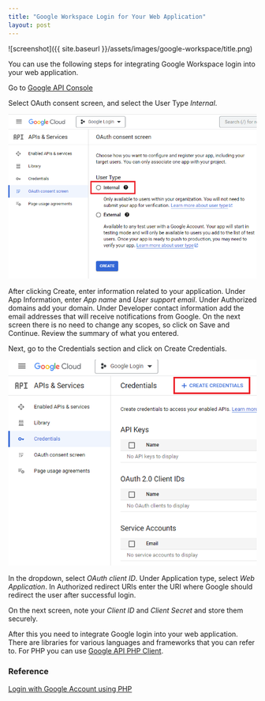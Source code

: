 ```yaml
---
title: "Google Workspace Login for Your Web Application"
layout: post
---
```


![screenshot]({{ site.baseurl }}/assets/images/google-workspace/title.png)

You can use the following steps for integrating Google Workspace login into your web application.

Go to [Google API Console](https://console.cloud.google.com/apis)

Select OAuth consent screen, and select the User Type *Internal*.

![screenshot](../assets/images/google-workspace/1.png)

After clicking Create, enter information related to your application. Under App Information, enter *App name* and *User support email*. Under Authorized domains add your domain. Under Developer contact information add the email addresses that will receive notifications from Google.
On the next screen there is no need to change any scopes, so click on Save and Continue. Review the summary of what you entered.

Next, go to the Credentials section and click on Create Credentials.

![screenshot](../assets/images/google-workspace/2.png)

In the dropdown, select *OAuth client ID*. Under Application type, select *Web Application*. In Authorized redirect URIs enter the URI where Google should redirect the user after successful login.

On the next screen, note your *Client ID* and *Client Secret* and store them securely.

After this you need to integrate Google login into your web application. There are libraries for various languages and frameworks that you can refer to. For PHP you can use [Google API PHP Client](https://github.com/googleapis/google-api-php-client).

### Reference

[Login with Google Account using PHP](https://www.codexworld.com/login-with-google-api-using-php/)